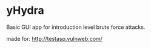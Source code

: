# yHydra
Basic GUI app for introduction level brute force attacks.

made for: http://testasp.vulnweb.com/
